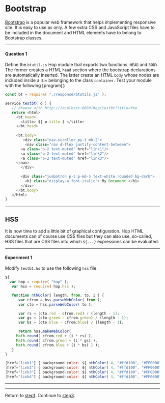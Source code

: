 Bootstrap
=========

[Bootstrap](https://getbootstrap.com/) is a popular web framework that
helps implementing responsive site. It is easy to use as only.
A few extra CSS and JavaScript files have to be included in the document
and HTML elements have to belong to Bootstrap classes.

*****************************************************************************
#### Question 1 ####

Define the `btutil.js` Hop module that exports two functions: `HEAD`
and `BODY`.  The former creates a HTML `head` section where the
bootstrap declarations are automatically inserted. The latter create
an HTML `body` whose nodes are included inside a `div` belonging to
the class `container`. Test your module with the following
[program](:

```javascript
const bt = require( "./response/btutils.js" );

service testbt( o ) {
   // browse with http://localhost:8080/hop/testbt?title=foo
   return <html>
     <bt.head>
       <title> ${ o.title } </title>
     </bt.head>
   
     <bt.body>
        <div class="nav-scroller py-1 mb-2">
         <nav class="nav d-flex justify-content-between">
	   <a class="p-2 text-muted" href="link1"/>
	   <a class="p-2 text-muted" href="link2"/>
	   <a class="p-2 text-muted" href="link3"/>
	 </nav>
       </div>
       
       <div class="jumbotron p-3 p-md-5 text-white rounded bg-dark">
         <h1 class="display-4 font-italic"> My Document </h1>
       </div>
     </bt.body>
   </html>
}
```
*****************************************************************************

HSS
---

It is now time to add a little bit of graphical configuration. Hop HTML
documents can of course use CSS files but they can also use, so-called,
HSS files that are CSS files into which `${...}` expressions can be
evaluated. 

*****************************************************************************
#### Experiment 1 ####
Modify `testbt.hs` to use the following `hss` file.

```javascript
${
  var hop = require( "hop" );
   var hss = require( hop.hss );

   function nthColor( length, from, to, i ) {
      var cfrom = hss.parseWebColor( from );
      var cto = hss.parseWebColor( to );

      var rs = (cto.red - cfrom.red) / (length - 1);
      var gs = (cto.green - cfrom.green) / (length - 1);
      var bs = (cto.blue - cfrom.blue) / (length - 1);

      return hss.makeWebColor(
	 Math.round( cfrom.red + (i * rs) ),
	 Math.round( cfrom.green + (i * gs) ),
	 Math.round( cfrom.blue + (i * bs) ) );
   }
}

[href="link1"] { background-color: ${ nthColor( 4, "#ffd100", "#FF0000", 0 ) }; }
[href="link2"] { background-color: ${ nthColor( 4, "#ffd100", "#FF0000", 1 ) }; }
[href="link3"] { background-color: ${ nthColor( 4, "#ffd100", "#FF0000", 1 ) }; }
[href="link4"] { background-color: ${ nthColor( 4, "#ffd100", "#FF0000", 1 ) }; }
```

*****************************************************************************


*****************************************************************************
Return to [step1](https://github.com/manuel-serrano/hop-tutorials/tree/master/rss/step1/).
Continue to [step3](https://github.com/manuel-serrano/hop-tutorials/tree/master/rss/step3/).

